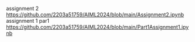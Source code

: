 assignment 2 https://github.com/2203a51759/AIML2024/blob/main/Assignment2.ipynb
assignment 1 par1 https://github.com/2203a51759/AIML2024/blob/main/Part1Assignment1.ipynb
